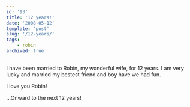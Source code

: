 ```yaml
---
id: '93'
title: '12 years!'
date: '2008-05-12'
template: 'post'
slug: '/12-years/'
tags:
    - robin
archived: true
---
```


I have been married to Robin, my wonderful wife, for 12 years. I am very lucky
and married my bestest friend and boy have we had fun.

I love you Robin!

...Onward to the next 12 years!
